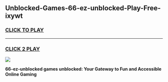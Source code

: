 
## Unblocked-Games-66-ez-unblocked-Play-Free-ixywt
<h3>
<a href="https://premium76.site?title=66-ez-unblocked&ref=23A">CLICK TO PLAY</a></h3>
<hr>

<h3>
<a href="https://premium76.site?title=66-ez-unblocked&ref=23A">CLICK 2 PLAY</a>
  
</h3>

<a href="https://premium76.site?title=66-ez-unblocked&ref=23A"><img src="https://clearcache.store/games.png"></a>


**66-ez-unblocked games unblocked: Your Gateway to Fun and Accessible Online Gaming**
